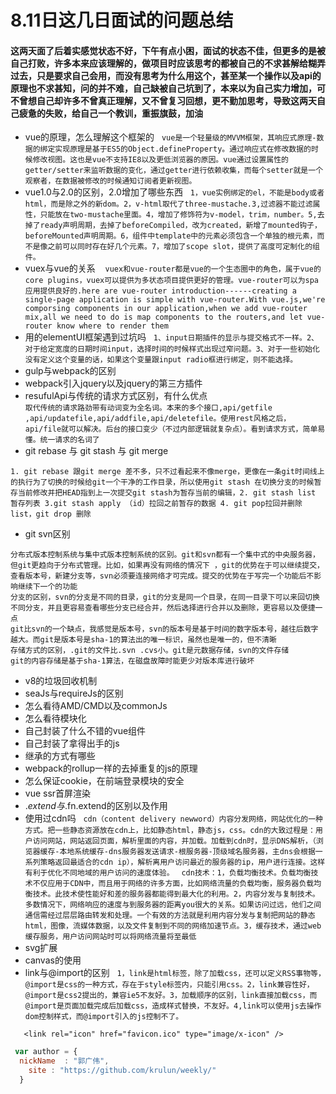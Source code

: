 # 8.11日这几日面试的问题总结

#### 这两天面了后着实感觉状态不好，下午有点小困，面试的状态不佳，但更多的是被自己打败，许多本来应该理解的，做项目时应该思考的都被自己的不求甚解给糊弄过去，只是要求自己会用，而没有思考为什么用这个，甚至某一个操作以及api的原理也不求甚知，问的并不难，自己缺被自己坑到了，本来以为自己实力增加，可不曾想自己却许多不曾真正理解，又不曾复习回想，更不勤加思考，导致这两天自己疲惫的失败，给自己一个教训，重振旗鼓，加油

   * vue的原理，怎么理解这个框架的
   `vue是一个轻量级的MVVM框架，其响应式原理-数据的绑定实现原理是基于ES5的Object.defineProperty。通过响应式在修改数据的时候修改视图。这也是vue不支持IE8以及更低浏览器的原因。vue通过设置属性的getter/setter来监听数据的变化，通过getter进行依赖收集，而每个setter就是一个观察者，在数据被修改的时候通知订阅者更新视图。`
   * vue1.0与2.0的区别，2.0增加了哪些东西 
   `1，vue实例绑定的el，不能是body或者html，而是除之外的新dom。2，v-html取代了three-mustache.3,过滤器不能过滤属性，只能放在two-mustache里面。4，增加了修饰符为v-model，trim，number。5,去掉了ready声明周期，去掉了beforeCompiled，改为created，新增了mounted钩子，beforeMounted声明周期。6，组件中template中的元素必须包含一个单独的根元素，而不是像之前可以同时存在好几个元素。7，增加了scope slot，提供了高度可定制化的组件。`
   * vuex与vue的关系
    `vuex和vue-router都是vue的一个生态圈中的角色，属于vue的core plugins，vuex可以提供为多状态项目提供更好的管理。vue-router可以为spa应用提供良好的.here are vue-router introduction------creating a single-page application is simple with vue-router.With vue.js,we're comporsing components in our application,when we add vue-router mix,all we need to do is map components to the routers,and let vue-router know where to render them `
   * 用的elementUI框架遇到过坑吗
   `1、input日期插件的显示与提交格式不一样。2、对于给定宽度的日期时间input，选择时间的时候样式出现过窄问题。3、对于一些初始化没有定义这个变量的话，如果这个变量跟input radio框进行绑定，则不能选择。`
   * gulp与webpack的区别
   * webpack引入jquery以及jquery的第三方插件
   * resufulApi与传统的请求方式区别，有什么优点  
  `取代传统的请求路劲带有动词变为全名词。本来的多个接口,api/getfile ,api/updatefile,api/addfile,api/deletefile。使用rest风格之后，api/file就可以解决。后台的接口变少（不过内部逻辑就复杂点）。看到请求方式，简单易懂。统一请求的名词了`
   * git rebase 与 git stash 与 git merge
   
 `1. git rebase 跟git merge 差不多，只不过看起来不像merge，更像在一条git时间线上的执行为了切换的时候给git一个干净的工作目录，所以使用git stash 在切换分支的时候暂存当前修改并把HEAD指到上一次提交git stash为暂存当前的编辑，2. git stash list 暂存列表 3.git stash apply （id）拉回之前暂存的数据 4. git pop拉回并删除list，git drop 删除`

  * git svn区别

  `分布式版本控制系统与集中式版本控制系统的区别。git和svn都有一个集中式的中央服务器，但git更趋向于分布式管理。比如，如果再没有网络的情况下
  ，git的优势在于可以继续提交，查看版本号，新建分支等，svn必须要连接网络才可完成。提交的优势在于写完一个功能后不影响继续下一个的功能`  
  `分支的区别，svn的分支是不同的目录，git的分支是同一个目录，在同一目录下可以来回切换不同分支，并且更容易查看哪些分支已经合并，然后选择进行合并以及删除，更容易以及便捷一点`  
  `git比svn的一个缺点，我感觉是版本号，svn的版本号是基于时间的数字版本号，越往后数字越大。而git是版本号是sha-1的算法出的唯一标识，虽然也是唯一的，但不清晰`  
  `存储方式的区别，.git的文件比.svn .cvs小。git是元数据存储，svn的文件存储`  
  `git的内容存储是基于sha-1算法，在磁盘故障时能更少对版本库进行破坏`  
   * v8的垃圾回收机制
   * seaJs与requireJs的区别
   * 怎么看待AMD/CMD以及commonJs
   * 怎么看待模块化
   * 自己封装了什么不错的vue组件
   * 自己封装了拿得出手的js
   * 继承的方式有哪些
   * webpack的rollup一样的去掉重复的js的原理
   * 怎么保证cookie，在前端登录模块的安全
   * vue ssr首屏渲染
   * $.extend与$.fn.extend的区别以及作用
   * 使用过cdn吗
   `cdn（content delivery newword）内容分发网络，网站优化的一种方式。把一些静态资源放在cdn上，比如静态html，静态js，css。cdn的大致过程是：用户访问网站，网站返回页面，解析里面的内容，并加载。加载到cdn时，显示DNS解析，（浏览器缓存-本地系统缓存-dns服务器发送请求-根服务器-顶级域名服务器，主dns会根据一系列策略返回最适合的cdn ip），解析离用户访问最近的服务器的ip，用户进行连接。这样有利于优化不同地域的用户访问的速度体验。`
   `cdn技术：1，负载均衡技术。负载均衡技术不仅应用于CDN中，而且用于网络的许多方面，比如网络流量的负载均衡，服务器负载均衡技术。此技术使性能好和差的服务器都能得到最大化的利用。2，内容分发与复制技术。多数情况下，网络响应的速度与到服务器的距离you很大的关系。如果访问过远，他们之间通信需经过层层路由转发和处理。一个有效的方法就是利用内容分发与复制把网站的静态html，图像，流媒体数据，以及文件复制到不同的网络加速节点。3，缓存技术，通过web缓存服务，用户访问网站时可以将网络流量将至最低`
   * svg扩展
   * canvas的使用  
   * link与@import的区别
   `1，link是html标签，除了加载css，还可以定义RSS事物等，@import是css的一种方式，存在于style标签内，只能引用css。2，link兼容性好，@import是css2提出的，兼容ie5不友好。3，加载顺序的区别，link直接加载css，而@import是页面加载完成后加载css，造成样式替换，不友好。4,link可以使用js去操作dom控制样式，而@import引入的js控制不了。`
```link
   <link rel="icon" href="favicon.ico" type="image/x-icon" /> 
```
```javascript
 var author = {
  nickName  : "郭广伟",
    site : "https://github.com/krulun/weekly/"
  }
```
